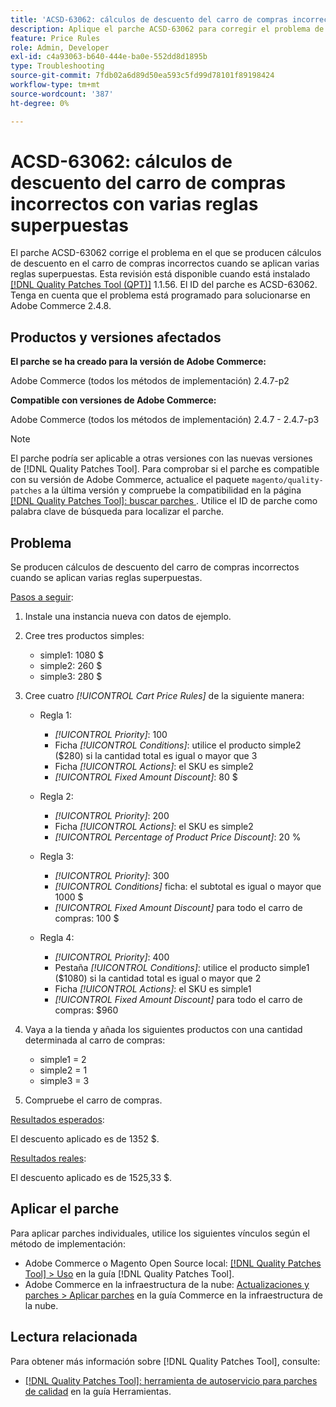 ```yaml
---
title: 'ACSD-63062: cálculos de descuento del carro de compras incorrectos con varias reglas superpuestas'
description: Aplique el parche ACSD-63062 para corregir el problema de Adobe Commerce donde se producen cálculos incorrectos de descuento en el carro de compras cuando se aplican varias reglas superpuestas.
feature: Price Rules
role: Admin, Developer
exl-id: c4a93063-b640-444e-ba0e-552dd8d1895b
type: Troubleshooting
source-git-commit: 7fdb02a6d89d50ea593c5fd99d78101f89198424
workflow-type: tm+mt
source-wordcount: '387'
ht-degree: 0%

---
```


# ACSD-63062: cálculos de descuento del carro de compras incorrectos con varias reglas superpuestas

El parche ACSD-63062 corrige el problema en el que se producen cálculos de descuento en el carro de compras incorrectos cuando se aplican varias reglas superpuestas. Esta revisión está disponible cuando está instalado [[!DNL Quality Patches Tool (QPT)]](/help/tools/quality-patches-tool/quality-patches-tool-to-self-serve-quality-patches.md) 1.1.56. El ID del parche es ACSD-63062. Tenga en cuenta que el problema está programado para solucionarse en Adobe Commerce 2.4.8.

## Productos y versiones afectados

**El parche se ha creado para la versión de Adobe Commerce:**

Adobe Commerce (todos los métodos de implementación) 2.4.7-p2

**Compatible con versiones de Adobe Commerce:**

Adobe Commerce (todos los métodos de implementación) 2.4.7 - 2.4.7-p3

>[!NOTE]
>
>El parche podría ser aplicable a otras versiones con las nuevas versiones de [!DNL Quality Patches Tool]. Para comprobar si el parche es compatible con su versión de Adobe Commerce, actualice el paquete `magento/quality-patches` a la última versión y compruebe la compatibilidad en la página [[!DNL Quality Patches Tool]: buscar parches ](https://experienceleague.adobe.com/tools/commerce-quality-patches/index.html?lang=es). Utilice el ID de parche como palabra clave de búsqueda para localizar el parche.

## Problema

Se producen cálculos de descuento del carro de compras incorrectos cuando se aplican varias reglas superpuestas.

<u>Pasos a seguir</u>:

1. Instale una instancia nueva con datos de ejemplo.
1. Cree tres productos simples:

   * simple1: 1080 $
   * simple2: 260 $
   * simple3: 280 $

1. Cree cuatro *[!UICONTROL Cart Price Rules]* de la siguiente manera:

   * Regla 1:

      * *[!UICONTROL Priority]*: 100
      * Ficha *[!UICONTROL Conditions]*: utilice el producto simple2 ($280) si la cantidad total es igual o mayor que 3
      * Ficha *[!UICONTROL Actions]*: el SKU es simple2
      * *[!UICONTROL Fixed Amount Discount]*: 80 $

   * Regla 2:

      * *[!UICONTROL Priority]*: 200
      * Ficha *[!UICONTROL Actions]*: el SKU es simple2
      * *[!UICONTROL Percentage of Product Price Discount]*: 20 %

   * Regla 3:

      * *[!UICONTROL Priority]*: 300
      * *[!UICONTROL Conditions]* ficha: el subtotal es igual o mayor que 1000 $
      * *[!UICONTROL Fixed Amount Discount]* para todo el carro de compras: 100 $

   * Regla 4:

      * *[!UICONTROL Priority]*: 400
      * Pestaña *[!UICONTROL Conditions]*: utilice el producto simple1 ($1080) si la cantidad total es igual o mayor que 2
      * Ficha *[!UICONTROL Actions]*: el SKU es simple1
      * *[!UICONTROL Fixed Amount Discount]* para todo el carro de compras: $960

1. Vaya a la tienda y añada los siguientes productos con una cantidad determinada al carro de compras:

   * simple1 = 2
   * simple2 = 1
   * simple3 = 3

1. Compruebe el carro de compras.

<u>Resultados esperados</u>:

El descuento aplicado es de 1352 $.

<u>Resultados reales</u>:

El descuento aplicado es de 1525,33 $.

## Aplicar el parche

Para aplicar parches individuales, utilice los siguientes vínculos según el método de implementación:

* Adobe Commerce o Magento Open Source local: [[!DNL Quality Patches Tool] > Uso](/help/tools/quality-patches-tool/usage.md) en la guía [!DNL Quality Patches Tool].
* Adobe Commerce en la infraestructura de la nube: [Actualizaciones y parches > Aplicar parches](https://experienceleague.adobe.com/docs/commerce-cloud-service/user-guide/develop/upgrade/apply-patches.html?lang=es) en la guía Commerce en la infraestructura de la nube.


## Lectura relacionada

Para obtener más información sobre [!DNL Quality Patches Tool], consulte:

* [[!DNL Quality Patches Tool]: herramienta de autoservicio para parches de calidad](/help/tools/quality-patches-tool/quality-patches-tool-to-self-serve-quality-patches.md) en la guía Herramientas.
